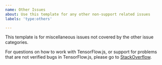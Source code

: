 ```yaml
---
name: Other Issues
about: Use this template for any other non-support related issues
labels: 'type:others'

---
```


This template is for miscellaneous issues not covered by the other issue categories.

For questions on how to work with TensorFlow.js, or support for problems that are not verified bugs in TensorFlow.js, please go to [StackOverflow](https://stackoverflow.com/tags/tensorflow.js).

